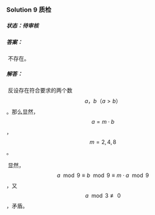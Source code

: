 ### Solution 9 质检

##### 状态：待审核

##### 答案：

​    不存在。

##### 解答：

​    反设存在符合要求的两个数$$a，b（a>b）$$。那么显然，$$a=m\cdot{b}$$，$$m=2,4,8$$。

​    显然，$$a\mod{9}\equiv{b\mod{9}}\equiv{m\cdot{a}\mod{9}}$$，又$$a\mod{3}\not\equiv{0}$$，矛盾。